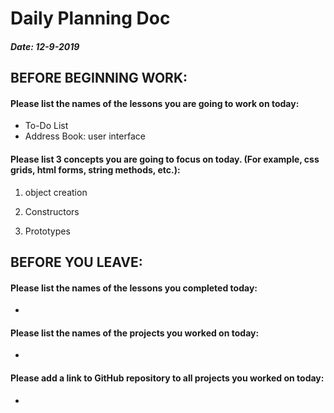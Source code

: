 # Daily Planning Doc

##### Date: 12-9-2019

## BEFORE BEGINNING WORK:


#### Please list the names of the lessons you are going to work on today:

* To-Do List
* Address Book: user interface


#### Please list 3 concepts you are going to focus on today. (For example, css grids, html forms, string methods, etc.):

1. object creation

2. Constructors

3. Prototypes



## BEFORE YOU LEAVE:


#### Please list the names of the lessons you completed today:

*


#### Please list the names of the projects you worked on today:

*

#### Please add a link to GitHub repository to all projects you worked on today:

*
